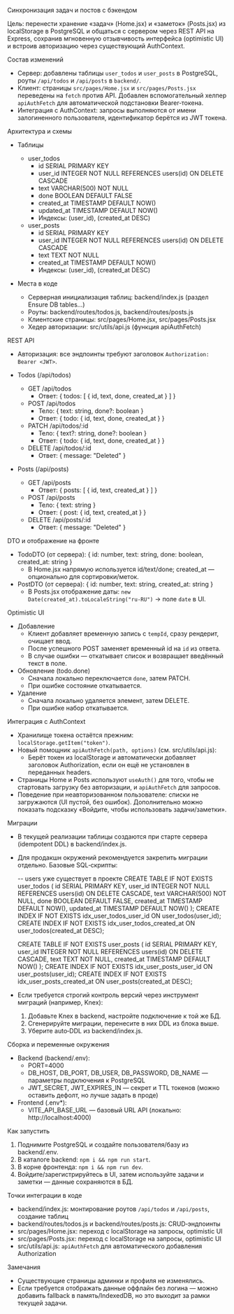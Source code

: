 Синхронизация задач и постов с бэкендом

Цель: перенести хранение «задач» (Home.jsx) и «заметок» (Posts.jsx) из localStorage в PostgreSQL и общаться с сервером через REST API на Express, сохранив мгновенную отзывчивость интерфейса (optimistic UI) и встроив авторизацию через существующий AuthContext.

Состав изменений
- Сервер: добавлены таблицы `user_todos` и `user_posts` в PostgreSQL, роуты `/api/todos` и `/api/posts` в `backend/`.
- Клиент: страницы `src/pages/Home.jsx` и `src/pages/Posts.jsx` переведены на `fetch` против API. Добавлен вспомогательный хелпер `apiAuthFetch` для автоматической подстановки Bearer‑токена.
- Интеграция с AuthContext: запросы выполняются от имени залогиненного пользователя, идентификатор берётся из JWT токена.

Архитектура и схемы
- Таблицы
  - user_todos
    - id SERIAL PRIMARY KEY
    - user_id INTEGER NOT NULL REFERENCES users(id) ON DELETE CASCADE
    - text VARCHAR(500) NOT NULL
    - done BOOLEAN DEFAULT FALSE
    - created_at TIMESTAMP DEFAULT NOW()
    - updated_at TIMESTAMP DEFAULT NOW()
    - Индексы: (user_id), (created_at DESC)
  - user_posts
    - id SERIAL PRIMARY KEY
    - user_id INTEGER NOT NULL REFERENCES users(id) ON DELETE CASCADE
    - text TEXT NOT NULL
    - created_at TIMESTAMP DEFAULT NOW()
    - Индексы: (user_id), (created_at DESC)

- Места в коде
  - Серверная инициализация таблиц: backend/index.js (раздел Ensure DB tables…)
  - Роуты: backend/routes/todos.js, backend/routes/posts.js
  - Клиентские страницы: src/pages/Home.jsx, src/pages/Posts.jsx
  - Хедер авторизации: src/utils/api.js (функция apiAuthFetch)

REST API
- Авторизация: все эндпоинты требуют заголовок `Authorization: Bearer <JWT>`.

- Todos (/api/todos)
  - GET /api/todos
    - Ответ: { todos: [ { id, text, done, created_at } ] }
  - POST /api/todos
    - Тело: { text: string, done?: boolean }
    - Ответ: { todo: { id, text, done, created_at } }
  - PATCH /api/todos/:id
    - Тело: { text?: string, done?: boolean }
    - Ответ: { todo: { id, text, done, created_at } }
  - DELETE /api/todos/:id
    - Ответ: { message: "Deleted" }

- Posts (/api/posts)
  - GET /api/posts
    - Ответ: { posts: [ { id, text, created_at } ] }
  - POST /api/posts
    - Тело: { text: string }
    - Ответ: { post: { id, text, created_at } }
  - DELETE /api/posts/:id
    - Ответ: { message: "Deleted" }

DTO и отображение на фронте
- TodoDTO (от сервера): { id: number, text: string, done: boolean, created_at: string }
  - В Home.jsx напрямую используется id/text/done; created_at — опционально для сортировки/меток.
- PostDTO (от сервера): { id: number, text: string, created_at: string }
  - В Posts.jsx отображение даты: `new Date(created_at).toLocaleString("ru-RU")` → поле `date` в UI.

Optimistic UI
- Добавление
  - Клиент добавляет временную запись с `tempId`, сразу рендерит, очищает ввод.
  - После успешного POST заменяет временный id на `id` из ответа.
  - В случае ошибки — откатывает список и возвращает введённый текст в поле.
- Обновление (todo.done)
  - Сначала локально переключается `done`, затем PATCH.
  - При ошибке состояние откатывается.
- Удаление
  - Сначала локально удаляется элемент, затем DELETE.
  - При ошибке набор откатывается.

Интеграция с AuthContext
- Хранилище токена остаётся прежним: `localStorage.getItem("token")`.
- Новый помощник `apiAuthFetch(path, options)` (см. src/utils/api.js):
  - Берёт токен из localStorage и автоматически добавляет заголовок Authorization, если он ещё не установлен в переданных headers.
- Страницы Home и Posts используют `useAuth()` для того, чтобы не стартовать загрузку без авторизации, и `apiAuthFetch` для запросов.
- Поведение при неавторизованном пользователе: списки не загружаются (UI пустой, без ошибок). Дополнительно можно показать подсказку «Войдите, чтобы использовать задачи/заметки».

Миграции
- В текущей реализации таблицы создаются при старте сервера (idempotent DDL) в backend/index.js.
- Для продакшн окружений рекомендуется закрепить миграции отдельно. Базовые SQL‑скрипты:

  -- users уже существует в проекте
  CREATE TABLE IF NOT EXISTS user_todos (
    id SERIAL PRIMARY KEY,
    user_id INTEGER NOT NULL REFERENCES users(id) ON DELETE CASCADE,
    text VARCHAR(500) NOT NULL,
    done BOOLEAN DEFAULT FALSE,
    created_at TIMESTAMP DEFAULT NOW(),
    updated_at TIMESTAMP DEFAULT NOW()
  );
  CREATE INDEX IF NOT EXISTS idx_user_todos_user_id ON user_todos(user_id);
  CREATE INDEX IF NOT EXISTS idx_user_todos_created_at ON user_todos(created_at DESC);

  CREATE TABLE IF NOT EXISTS user_posts (
    id SERIAL PRIMARY KEY,
    user_id INTEGER NOT NULL REFERENCES users(id) ON DELETE CASCADE,
    text TEXT NOT NULL,
    created_at TIMESTAMP DEFAULT NOW()
  );
  CREATE INDEX IF NOT EXISTS idx_user_posts_user_id ON user_posts(user_id);
  CREATE INDEX IF NOT EXISTS idx_user_posts_created_at ON user_posts(created_at DESC);

- Если требуется строгий контроль версий через инструмент миграций (например, Knex):
  1. Добавьте Knex в backend, настройте подключение к той же БД.
  2. Сгенерируйте миграции, перенесите в них DDL из блока выше.
  3. Уберите auto‑DDL из backend/index.js.

Сборка и переменные окружения
- Backend (backend/.env):
  - PORT=4000
  - DB_HOST, DB_PORT, DB_USER, DB_PASSWORD, DB_NAME — параметры подключения к PostgreSQL
  - JWT_SECRET, JWT_EXPIRES_IN — секрет и TTL токенов (можно оставить дефолт, но лучше задать в проде)
- Frontend (.env*):
  - VITE_API_BASE_URL — базовый URL API (локально: http://localhost:4000)

Как запустить
1) Поднимите PostgreSQL и создайте пользователя/базу из backend/.env.
2) В каталоге backend: `npm i && npm run start`.
3) В корне фронтенда: `npm i && npm run dev`.
4) Войдите/зарегистрируйтесь в UI, затем используйте задачи и заметки — данные сохраняются в БД.

Точки интеграции в коде
- backend/index.js: монтирование роутов `/api/todos` и `/api/posts`, создание таблиц
- backend/routes/todos.js и backend/routes/posts.js: CRUD‑эндпоинты
- src/pages/Home.jsx: переход с localStorage на запросы, optimistic UI
- src/pages/Posts.jsx: переход с localStorage на запросы, optimistic UI
- src/utils/api.js: `apiAuthFetch` для автоматического добавления Authorization

Замечания
- Существующие страницы админки и профиля не изменялись.
- Если требуется отображать данные оффлайн без логина — можно добавить fallback в память/IndexedDB, но это выходит за рамки текущей задачи.

